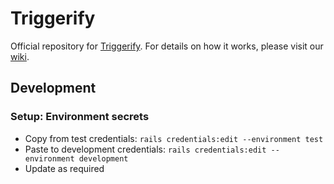 # Triggerify

Official repository for [Triggerify](https://apps.shopify.com/triggerify). For details on how it works, please visit our [wiki](https://github.com/christianblais/triggerify/wiki).

## Development

### Setup: Environment secrets
- Copy from test credentials: `rails credentials:edit --environment test`
- Paste to development credentials: `rails credentials:edit --environment development`
- Update as required
